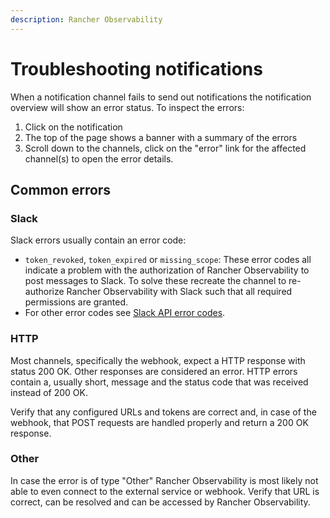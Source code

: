 ```yaml
---
description: Rancher Observability
---
```


# Troubleshooting notifications

When a notification channel fails to send out notifications the notification overview will show an error status. To inspect the errors:

1. Click on the notification
2. The top of the page shows a banner with a summary of the errors
3. Scroll down to the channels, click on the "error" link for the affected channel(s) to open the error details.


## Common errors

### Slack

Slack errors usually contain an error code:

* `token_revoked`, `token_expired` or `missing_scope`: These error codes all indicate a problem with the authorization of Rancher Observability to post messages to Slack. To solve these recreate the channel to re-authorize Rancher Observability with Slack such that all required permissions are granted.
* For other error codes see [Slack API error codes](https://api.slack.com/automation/cli/errors).

### HTTP

Most channels, specifically the webhook, expect a HTTP response with status 200 OK. Other responses are considered an error. HTTP errors contain a, usually short, message and the status code that was received instead of 200 OK.

Verify that any configured URLs and tokens are correct and, in case of the webhook, that POST requests are handled properly and return a 200 OK response.

### Other

In case the error is of type "Other" Rancher Observability is most likely not able to even connect to the external service or webhook. Verify that URL is correct, can be resolved and can be accessed by Rancher Observability.
